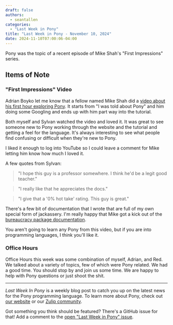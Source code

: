 ```yaml
---
draft: false
authors:
  - seantallen
categories:
  - "Last Week in Pony"
title: "Last Week in Pony - November 10, 2024"
date: 2024-11-10T07:00:06-04:00
---
```


Pony was the topic of a recent episode of Mike Shah's "First Impressions" series.

<!-- more -->

## Items of Note

### "First Impressions" Video

Adrian Boyko let me know that a fellow named Mike Shah did a [video about his first hour exploring Pony](https://www.youtube.com/watch?v=LA9I6KiCIFA). It starts from "I was told about Pony" and him doing some Googling and ends up with him part way into the tutorial.

Both myself and Sylvan watched the video and loved it. It was great to see someone new to Pony working through the website and the tutorial and getting a feel for the language. It's always interesting to see what people find confusing or difficult when they're new to Pony.

I liked it enough to log into YouTube so I could leave a comment for Mike letting him know how much I loved it.

A few quotes from Sylvan:

> "I hope this guy is a professor somewhere. I think he'd be a legit good teacher."

> "I really like that he appreciates the docs."

> "I give that a '0% hot take' rating. This guy is great."

There's a few bit of documentation that I wrote that are full of my own special form of jackassery. I'm really happy that Mike got a kick out of the [bureaucracy package documentation](https://stdlib.ponylang.io/bureaucracy--index/).

You aren't going to learn any Pony from this video, but if you are into programming languages, I think you'll like it.

### Office Hours

Office Hours this week was some combination of myself, Adrian, and Red. We talked about a variety of topics, few of which were Pony related. We had a good time. You should stop by and join us some time. We are happy to help with Pony questions or just shoot the shit.

---

_Last Week In Pony_ is a weekly blog post to catch you up on the latest news for the Pony programming language. To learn more about Pony, check out [our website](https://ponylang.io) or our [Zulip community](https://ponylang.zulipchat.com).

Got something you think should be featured? There's a GitHub issue for that! Add a comment to the [open "Last Week in Pony" issue](https://github.com/ponylang/ponylang.github.io/issues?q=is%3Aissue+is%3Aopen+label%3Alast-week-in-pony).

